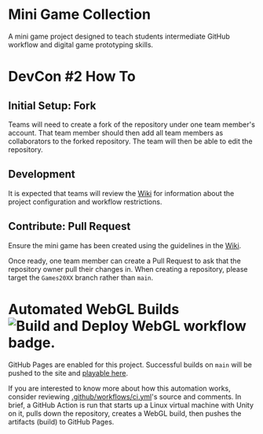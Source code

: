 # Mini Game Collection
A mini game project designed to teach students intermediate GitHub workflow and digital game prototyping skills.

# DevCon #2 How To
## Initial Setup: Fork
Teams will need to create a fork of the repository under one team member's account. That team member should then add all team members as collaborators to the forked repository. The team will then be able to edit the repository.

## Development
It is expected that teams will review the [Wiki](https://github.com/MohawkRaphaelT/mini-game-collection/wiki) for information about the project configuration and workflow restrictions.

## Contribute: Pull Request
Ensure the mini game has been created using the guidelines in the [Wiki](https://github.com/MohawkRaphaelT/mini-game-collection/wiki).

Once ready, one team member can create a Pull Request to ask that the repository owner pull their changes in. When creating a repository, please target the `Games20XX` branch rather than `main`.

# Automated WebGL Builds ![Build and Deploy WebGL workflow badge.](https://github.com/MohawkRaphaelT/mini-game-collection/actions/workflows/ci.yml/badge.svg)
GitHub Pages are enabled for this project. Successful builds on `main` will be pushed to the site and [playable here](https://mohawkraphaelt.github.io/mini-game-collection/).

If you are interested to know more about how this automation works, consider reviewing [.github/workflows/ci.yml](https://github.com/MohawkRaphaelT/mini-game-collection/blob/main/.github/workflows/ci.yml)'s source and comments. In brief, a GitHub Action is run that starts up a Linux virtual machine with Unity on it, pulls down the repository, creates a WebGL build, then pushes the artifacts (build) to GitHub Pages.

